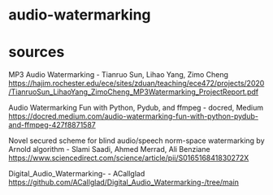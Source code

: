 # audio-watermarking


# sources
MP3 Audio Watermarking - Tianruo Sun, Lihao Yang, Zimo Cheng
https://hajim.rochester.edu/ece/sites/zduan/teaching/ece472/projects/2020/TianruoSun_LihaoYang_ZimoCheng_MP3Watermarking_ProjectReport.pdf

Audio Watermarking Fun with Python, Pydub, and ffmpeg - docred, Medium
https://docred.medium.com/audio-watermarking-fun-with-python-pydub-and-ffmpeg-427f8871587

Novel secured scheme for blind audio/speech norm-space watermarking by Arnold algorithm - Slami Saadi, Ahmed Merrad, Ali Benziane
https://www.sciencedirect.com/science/article/pii/S016516841830272X

Digital_Audio_Watermarking- - ACallglad
https://github.com/ACallglad/Digital_Audio_Watermarking-/tree/main
